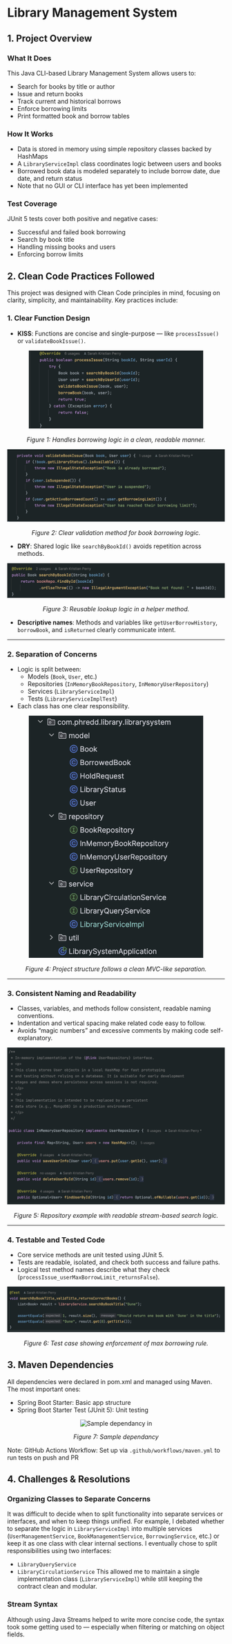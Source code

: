 # Library Management System

## 1. Project Overview

### What It Does
This Java CLI-based Library Management System allows users to:
- Search for books by title or author
- Issue and return books
- Track current and historical borrows
- Enforce borrowing limits
- Print formatted book and borrow tables


### How It Works
- Data is stored in memory using simple repository classes backed by HashMaps
- A `LibraryServiceImpl` class coordinates logic between users and books
- Borrowed book data is modeled separately to include borrow date, due date, and return status
- Note that no GUI or CLI interface has yet been implemented

### Test Coverage
JUnit 5 tests cover both positive and negative cases:
- Successful and failed book borrowing
- Search by book title
- Handling missing books and users
- Enforcing borrow limits

## 2. Clean Code Practices Followed

This project was designed with Clean Code principles in mind, focusing on clarity, simplicity, and maintainability. Key practices include:

### 1. Clear Function Design

- **KISS**: Functions are concise and single-purpose — like `processIssue()` or `validateBookIssue()`.

<div align="center">
  <img src="images/processIssue.png" alt="processIssue method in LibraryServiceImpl" style="max-width: 80%; height: auto;" />
  <p><em>Figure 1: Handles borrowing logic in a clean, readable manner.</em></p>
</div>

<div align="center">
  <img src="images/validateBookIssue.png" alt="validateBookIssue method with simple condition checks" style="max-width: 100%; height: auto;" />
  <p><em>Figure 2: Clear validation method for book borrowing logic.</em></p>
</div>

- **DRY**: Shared logic like `searchByBookId()` avoids repetition across methods.

<div align="center">
  <img src="images/searchByBookId.png" alt="searchByBookId method used by other service methods" style="max-width: 100%; height: auto;" />
  <p><em>Figure 3: Reusable lookup logic in a helper method.</em></p>
</div>

- **Descriptive names**: Methods and variables like `getUserBorrowHistory`, `borrowBook`, and `isReturned` clearly communicate intent.

---

### 2. Separation of Concerns

- Logic is split between:
  - Models (`Book`, `User`, etc.)
  - Repositories (`InMemoryBookRepository`, `InMemoryUserRepository`)
  - Services (`LibraryServiceImpl`)
  - Tests (`LibraryServiceImplTest`)
- Each class has one clear responsibility.

<div align="center">
  <img src="images/projectStructure.png" alt="Screenshot of the folder and package structure in the project" style="max-width: 80%; height: auto;" />
  <p><em>Figure 4: Project structure follows a clean MVC-like separation.</em></p>
</div>

---

### 3. Consistent Naming and Readability

- Classes, variables, and methods follow consistent, readable naming conventions.
- Indentation and vertical spacing make related code easy to follow.
- Avoids “magic numbers” and excessive comments by making code self-explanatory.

<div align="center">
  <img src="images/userRepo.png" alt="Example of user repository using consistent naming and spacing" style="max-width: 100%; height: auto;" />
  <p><em>Figure 5: Repository example with readable stream-based search logic.</em></p>
</div>

---

### 4. Testable and Tested Code

- Core service methods are unit tested using JUnit 5.
- Tests are readable, isolated, and check both success and failure paths.
- Logical test method names describe what they check (`processIssue_userMaxBorrowLimit_returnsFalse`).

<div align="center">
  <img src="images/sampleTest.png" alt="Sample JUnit test for issuing a book when user has reached borrowing limit" style="max-width: 100%; height: auto;" />
  <p><em>Figure 6: Test case showing enforcement of max borrowing rule.</em></p>
</div>

## 3. Maven Dependencies

All dependencies were declared in pom.xml and managed using Maven. The most important ones:

- Spring Boot Starter: Basic app structure
- Spring Boot Starter Test (JUnit 5): Unit testing

<div align="center">
  <img src="images/images/testDependancy.png" alt="Sample dependancy in " style="max-width: 100%; height: auto;" />
  <p><em>Figure 7: Sample dependancy</em></p>
</div>

Note: GitHub Actions Workflow: Set up via `.github/workflows/maven.yml` to run tests on push and PR


## 4. Challenges & Resolutions
### Organizing Classes to Separate Concerns
It was difficult to decide when to split functionality into separate services or interfaces, and when to keep things unified. For example, I debated whether to separate the logic in `LibraryServiceImpl` into multiple services (`UserManagementService`, `BookManagementService`, `BorrowingService`, etc.) or keep it as one class with clear internal sections.
I eventually chose to split responsibilities using two interfaces:
- `LibraryQueryService`
- `LibraryCirculationService`
This allowed me to maintain a single implementation class (`LibraryServiceImpl`) while still keeping the contract clean and modular.

### Stream Syntax
Although using Java Streams helped to write more concise code, the syntax took some getting used to — especially when filtering or matching on object fields.
